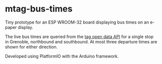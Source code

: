 # mtag-bus-times

Tiny prototype for an ESP WROOM-32 board displaying bus times on an e-paper display.

The live bus times are queried from the [tag open data API](https://data.mobilites-m.fr/)
for a single stop in Grenoble, northbound and southbound. At most three departure times
are shown for either direction.

Developed using PlatformIO with the Arduino framework.
